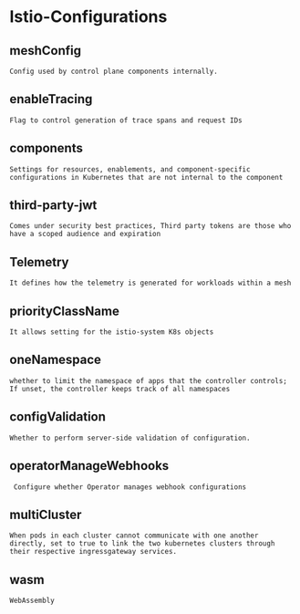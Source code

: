 # **Istio-Configurations**

## **meshConfig**</u> 
    Config used by control plane components internally.

## **enableTracing**</u> 
    Flag to control generation of trace spans and request IDs

## **components**</u> 
    Settings for resources, enablements, and component-specific configurations in Kubernetes that are not internal to the component

## **third-party-jwt**</u>
    Comes under security best practices, Third party tokens are those who have a scoped audience and expiration 

## **Telemetry**</u> 
    It defines how the telemetry is generated for workloads within a mesh

## **priorityClassName**</u>
    It allows setting for the istio-system K8s objects

## **oneNamespace**</u> 
    whether to limit the namespace of apps that the controller controls; If unset, the controller keeps track of all namespaces

## **configValidation**</u> 
    Whether to perform server-side validation of configuration.

## **operatorManageWebhooks**</u>
     Configure whether Operator manages webhook configurations

## **multiCluster**</u> 
    When pods in each cluster cannot communicate with one another directly, set to true to link the two kubernetes clusters through their respective ingressgateway services.

## **wasm**</u>     
    WebAssembly